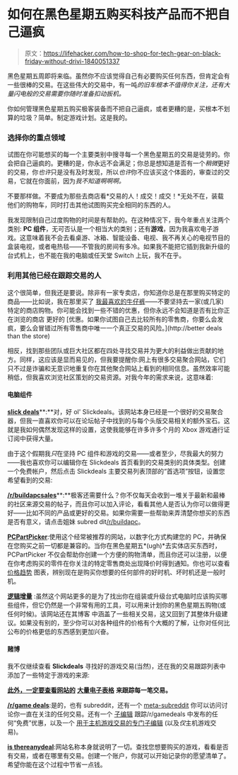 # 如何在黑色星期五购买科技产品而不把自己逼疯

> 原文：<https://lifehacker.com/how-to-shop-for-tech-gear-on-black-friday-without-drivi-1840051337>

黑色星期五周即将来临。虽然你不应该觉得自己有必要购买任何东西，但肯定会有一些很棒的交易。在这些伟大的交易中，有一吨*的旧车根本不值得你关注，还有大量闪电般的交易需要你随时准备扣动扳机。*



你如何管理黑色星期五购买极客装备而不把自己逼疯，或者更糟的是，买根本不划算的垃圾？简单。制定游戏计划。这是我的。

### 选择你的重点领域

试图在你可能想买的每一个主要类别中搜寻每一个黑色星期五的交易是徒劳的。你会把自己逼疯的。更糟的是，你永远不会满足；你总是想知道是否有一个*稍微*更好的交易，你*也许*只是没有及时发现，所以*也许*你不应该买这个体面的，审查过的交易，它就在你面前，因为*我不知道啊啊啊。*

不要那样做。不要成为那些去商店看*交易的人！成交！成交！*无处不在，装载他们的购物车，同时打击其他试图购买完全相同的东西的人。

我发现限制自己过度购物的时间是有帮助的。在这种情况下，我今年重点关注两个类别: **PC 组件**，无可否认是一个相当大的类别；还有**游戏**，因为我喜欢电子游戏。这意味着我不会去看桌游、冰箱、智能设备、电视、我不再关心的电视节目的盒装电视，或者电热毯——不管我的房间有多冷。如果我不能把它插到我新升级的台式机上，也不能在我的电脑或任天堂 Switch 上玩，我不在乎。

### 利用其他已经在跟踪交易的人

这个很简单，但我还是要说。除非有一家专卖店，你知道你总是在那里购买特定的商品——比如说，我在那里买了 [我最喜欢的牛仔裤](https://fidelitydenim.com/)——不要坚持去一家(或几家)特定的商店购物。你可能会找到一些不错的优惠，但你永远不会知道是否有比你正在浏览的商店 更好的 [优惠。如果你试图自己去比较所有的零售商，你要么会发疯，要么会冒错过所有零售商中唯一一个真正交易的风险。](http://better deals than the store)

相反，找到那些团队或巨大社区都在四处寻找交易并为更大的利益做出贡献的地方。同样，这应该是显而易见的，但我要提醒你:网上有很多交易聚合网站，它们只不过是诈骗和无意识地重复你在其他聚合网站上看到的相同信息。虽然效率可能稍低，但我喜欢浏览社区策划的交易资源。对我今年的需求来说，这意味着:

#### 电脑组件

[**slick deals**](https://slickdeals.net/)**:**对，好 ol' Slickdeals。该网站本身已经是一个很好的交易聚合器，但我一直喜欢你可以在论坛帖子中找到的与每个头版交易相关的额外宝石。这就是我如何偶然发现这样的设置，这使我能够在许多许多个月的 Xbox 游戏通行证订阅中获得大量。

由于这个假期我*只*在坚持 PC 组件和游戏的交易——或者至少，尽我最大的努力——我也喜欢你可以编辑你在 Slickdeals 首页看到的交易类别的具体类型。创建一个免费帐户，然后点击 Slickdeals 主要交易列表顶部的“首选项”按钮，设置您希望看到的交易:

[**/r/buildapcsales**](https://www.reddit.com/r/buildapcsales)**:**极客还需要什么？你不仅每天会收到一堆关于最新和最棒的社区来源交易的帖子，而且你可以加入评论，看看其他人是否认为你可以做得更好——比如不同的产品或更好的交易。如果你需要一些帮助来弄清楚你想买的东西是否有意义，请点击姐妹 subred dit[/r/buildapc](https://www.reddit.com/r/buildapc/')。

[**PCPartPicker**](https://pcpartpicker.com/):使用这个经常被推荐的网站，以数字化方式构建您的 PC，并确保在您购买之前一切都是兼容的。当你在黑色星期五*(ugh)*去实体店买东西时，PCPartPicker 不仅会帮助你创建一个方便的购物清单，而且你还可以注册，以便在你考虑购买的零件在你关注的特定零售商处出现降价时得到通知。你也可以查看 [价格趋势](https://pcpartpicker.com/trends/) 图表，辨别现在是购买你想要的任何部件的好时机、坏时机还是一般时机。

[**逻辑增量**](https://www.logicalincrements.com/) :虽然这个网站更多的是为了找出你在组装或升级台式电脑时应该购买哪些组件，但它仍然是一个非常有用的工具，可以用来计划你的黑色星期五购物(或任何时候)。该网站还在其博客 中涵盖了一些相关交易，这又回到了其整体升级建议。如果没有别的，至少你可以对各种组件的价格有个大概的了解，让你对任何比公布的价格更低的东西感到更加兴奋。

#### 赌博

我不仅继续查看 **Slickdeals** 寻找好的游戏交易(当然)，还在我的交易跟踪列表中添加了一些特定于游戏的来源:

[**此外，一定要查看网站的**](https://www.cheapassgamer.com/) **[大量电子表格](https://www.cheapassgamer.com/topic/370974-black-friday-2019-video-game-deals-master-thread-spreadsheet-and-general-black-friday-discussion/)** **来跟踪每一笔交易。**

[**/r/game deals**](https://www.reddit.com/r/GameDeals/):是的，也有 subreddit，还有一个 [meta-subreddit](https://www.reddit.com/r/GameDealsMeta/) 你可以访问讨论你一直在关注的任何交易。还有一个 [子编辑](https://www.reddit.com/r/GameDealsFree/) 跟踪/r/gamedeals 中发布的任何“免费”优惠，以及一个 [用于主机游戏交易的专门子编辑](https://www.reddit.com/r/consoledeals/) (以及*仅*主机游戏交易)。

[**is thereanydeal**](https://isthereanydeal.com/):网站名称本身就说明了一切。查找您想要购买的游戏，看看是否有交易，或者在哪里有交易。创建一个账户，你就可以开始记录你的愿望清单了。希望你能在这个过程中节省一点钱。